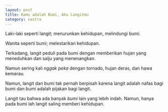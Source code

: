 ```yaml
---
layout: post
title: Kamu adalah Bumi, Aku Langitmu
category: sastra
---
```


Laki-laki seperti langit; menurunkan kehidupan, melindungi bumi.

Wanita seperti bumi; melestarikan kehidupan.

Terkadang, langit peduli pada bumi dengan memberikan hujan yang meneduhkan dan salju yang menenangkan.

Namun sering kali _nggak peka_ dengan tornado, hujan deras, dan hawa kemarau.

Namun, langit dan bumi tak pernah berpisah karena langit adalah nafas bagi bumi dan bumi adalah pijakan bagi langit.

Langit tau bahwa ada banyak _bumi_ lain yang lebih indah. Namun, hanya pada bumi lah langit saling memberi kehidupan.